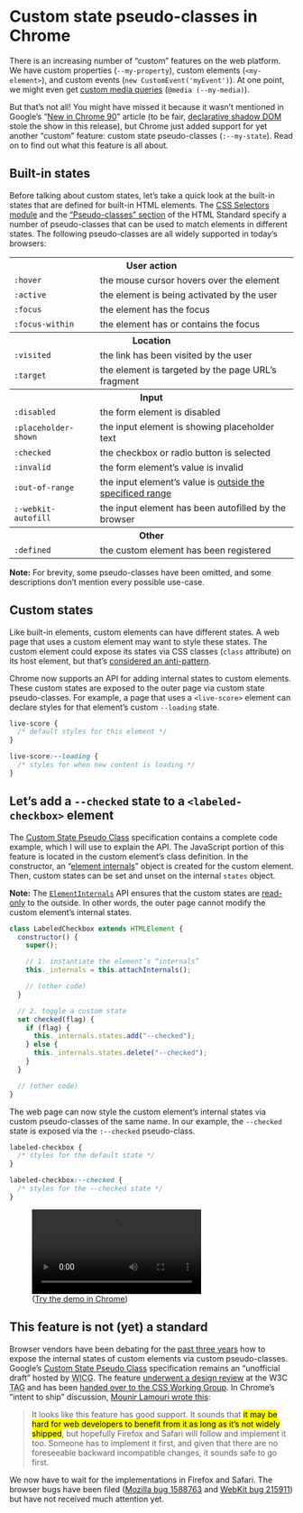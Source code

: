 # Custom state pseudo-classes in Chrome

There is an increasing number of “custom” features on the web platform. We have custom properties (`--my-property`), custom elements (`<my-element>`), and custom events (`new CustomEvent('myEvent')`). At one point, we might even get [custom media queries](https://css-tricks.com/platform-news-defaulting-to-logical-css-fugu-apis-custom-media-queries-and-wordpress-vs-italics/#still-no-progress-on-css-custom-media-queries) (`@media (--my-media)`).

But that’s not all! You might have missed it because it wasn’t mentioned in Google’s “[New in Chrome 90](https://developer.chrome.com/blog/new-in-chrome-90/)” article (to be fair, [declarative shadow DOM](https://css-tricks.com/platform-news-using-focus-visible-bbcs-new-typeface-declarative-shadow-doms-a11y-and-placeholders/#declarative-shadow-dom-could-help-popularize-style-encapsulation) stole the show in this release), but Chrome just added support for yet another “custom” feature: custom state pseudo-classes (`:--my-state`). Read on to find out what this feature is all about.

## Built-in states

Before talking about custom states, let’s take a quick look at the built-in states that are defined for built-in HTML elements. The [CSS Selectors module](https://drafts.csswg.org/selectors/) and the [“Pseudo-classes” section](https://html.spec.whatwg.org/multipage/semantics-other.html#pseudo-classes) of the HTML Standard specify a number of pseudo-classes that can be used to match elements in different states. The following pseudo-classes are all widely supported in today’s browsers:

<table>
    <tr>
        <th colspan=2><strong>User action</strong></th>
    </tr>
    <tr>
        <td><code>:hover</code></td>
        <td>the mouse cursor hovers over the element</td>
    </tr>
    <tr>
        <td><code>:active</code></td>
        <td>the element is being activated by the user</td>
    </tr>
    <tr>
        <td><code>:focus</code></td>
        <td>the element has the focus</td>
    </tr>
    <tr>
        <td><code>:focus-within</code></td>
        <td>the element has or contains the focus</td>
    </tr>
    <tr>
        <th colspan=2><strong>Location</strong></th>
    </tr>
    <tr>
        <td><code>:visited</code></td>
        <td>the link has been visited by the user</td>
    </tr>
    <tr>
        <td><code>:target</code></td>
        <td>the element is targeted by the page URL’s fragment</td>
    </tr>
    <tr>
        <th colspan=2><strong>Input</strong></th>
    </tr>
    <tr>
        <td><code>:disabled</code></td>
        <td>the form element is disabled</td>
    </tr>
    <tr>
        <td><code>:placeholder-shown</code></td>
        <td>the input element is showing placeholder text</td>
    </tr>   
    <tr>
        <td><code>:checked</code></td>
        <td>the checkbox or radio button is selected</td>
    </tr>
    <tr>
        <td><code>:invalid</code></td>
        <td>the form element’s value is invalid</td>
    </tr>
    <tr>
        <td><code>:out-of-range</code></td>
        <td>the input element’s value is <a href="https://twitter.com/mgechev/status/1384726124522098688">outside the specificed range</a></td>
    </tr>
    <tr>
        <td><code>:-webkit-autofill</code></td>
        <td>the input element has been autofilled by the browser</td>
    </tr>
    <tr>
        <th colspan=2><strong>Other</strong></th>
    </tr>
    <tr>
        <td><code>:defined</code></td>
        <td>the custom element has been registered</td>
    </tr>
</table>

**Note:** For brevity, some pseudo-classes have been omitted, and some descriptions don’t mention every possible use-case.

## Custom states

Like built-in elements, custom elements can have different states. A web page that uses a custom element may want to style these states. The custom element could expose its states via CSS classes (`class` attribute) on its host element, but that’s [considered an anti-pattern](https://github.com/WICG/webcomponents/issues/738#issuecomment-367499244).

Chrome now supports an API for adding internal states to custom elements. These custom states are exposed to the outer page via custom state pseudo-classes. For example, a page that uses a `<live-score>` element can declare styles for that element’s custom `--loading` state.

```css
live-score {
  /* default styles for this element */
}

live-score:--loading {
  /* styles for when new content is loading */
}
```

## Let’s add a `--checked` state to a `<labeled-checkbox>` element

The [Custom State Pseudo Class](https://wicg.github.io/custom-state-pseudo-class/) specification contains a complete code example, which I will use to explain the API. The JavaScript portion of this feature is located in the custom element‘s class definition. In the constructor, an “[element internals](https://html.spec.whatwg.org/multipage/custom-elements.html#element-internals)” object is created for the custom element. Then, custom states can be set and unset on the internal `states` object.

**Note:** The [`ElementInternals`](https://html.spec.whatwg.org/multipage/custom-elements.html#element-internals) API ensures that the custom states are [read-only](https://github.com/w3ctag/design-reviews/issues/428#issuecomment-566103510) to the outside. In other words, the outer page cannot modify the custom element’s internal states.

```js
class LabeledCheckbox extends HTMLElement {
  constructor() {
    super();

    // 1. instantiate the element’s “internals”
    this._internals = this.attachInternals();

    // (other code)
  }

  // 2. toggle a custom state
  set checked(flag) {
    if (flag) {
      this._internals.states.add("--checked");
    } else {
      this._internals.states.delete("--checked");
    }
  }

  // (other code)
}
```

The web page can now style the custom element’s internal states via custom pseudo-classes of the same name. In our example, the `--checked` state is exposed via the `:--checked` pseudo-class.

```css
labeled-checkbox {
  /* styles for the default state */
}

labeled-checkbox:--checked {
  /* styles for the --checked state */
}
```

<figure>
    <video src="custom-state-pseudo-class.mp4" controls></video>
    <figcaption>(<a href="https://codepen.io/simevidas/pen/ZELwEBy">Try the demo in Chrome</a>)</figcaption>
</figure>

## This feature is not (yet) a standard

Browser vendors have been debating for the [past three years](https://github.com/WICG/webcomponents/issues/738) how to expose the internal states of custom elements via custom pseudo-classes. Google’s [Custom State Pseudo Class](https://wicg.github.io/custom-state-pseudo-class/) specification remains an “unofficial draft” hosted by <abbr title="Web Incubator Community Group">WICG</abbr>. The feature [underwent a design review](https://github.com/w3ctag/design-reviews/issues/428) at the W3C <abbr title="Technical Architecture Group">TAG</abbr> and has been [handed over to the CSS Working Group](https://github.com/w3c/csswg-drafts/issues/4805). In Chrome’s ”intent to ship” discussion, [Mounir Lamouri wrote this](https://groups.google.com/a/chromium.org/g/blink-dev/c/dJibhmzE73o/m/VT-NceIhAAAJ):

> It looks like this feature has good support. It sounds that <mark>it may be hard for web developers to benefit from it as long as it’s not widely shipped</mark>, but hopefully Firefox and Safari will follow and implement it too. Someone has to implement it first, and given that there are no foreseeable backward incompatible changes, it sounds safe to go first.

We now have to wait for the implementations in Firefox and Safari. The browser bugs have been filed ([Mozilla bug 1588763](https://bugzilla.mozilla.org/show_bug.cgi?id=1588763) and [WebKit bug 215911](https://bugs.webkit.org/show_bug.cgi?id=215911)) but have not received much attention yet.
